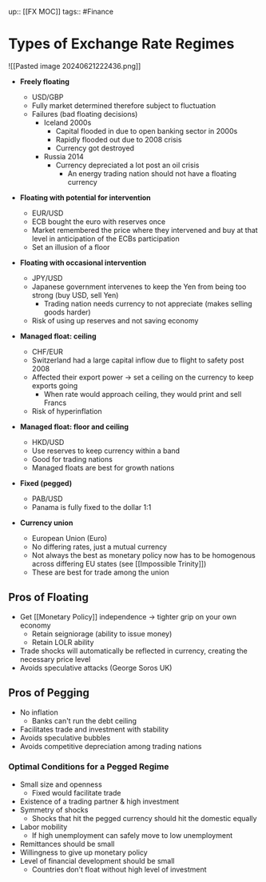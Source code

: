 up:: [[FX MOC]]
tags:: #Finance 
# Types of Exchange Rate Regimes
![[Pasted image 20240621222436.png]]
- **Freely floating**
	- USD/GBP
	- Fully market determined therefore subject to fluctuation
	- Failures (bad floating decisions)
		- Iceland 2000s
			- Capital flooded in due to open banking sector in 2000s
			- Rapidly flooded out due to 2008 crisis
			- Currency got destroyed
		- Russia 2014
			- Currency depreciated a lot post an oil crisis
				- An energy trading nation should not have a floating currency
				
- **Floating with potential for intervention**
	- EUR/USD
	- ECB bought the euro with reserves once
	- Market remembered the price where they intervened and buy at that level in anticipation of the ECBs participation
	- Set an illusion of a floor
	
- **Floating with occasional intervention**
	- JPY/USD
	- Japanese government intervenes to keep the Yen from being too strong (buy USD, sell Yen)
		- Trading nation needs currency to not appreciate (makes selling goods harder)
	- Risk of using up reserves and not saving economy
	
- **Managed float: ceiling**
	- CHF/EUR
	- Switzerland had a large capital inflow due to flight to safety post 2008
	- Affected their export power -> set a ceiling on the currency to keep exports going
		- When rate would approach ceiling, they would print and sell Francs
	- Risk of hyperinflation
	
- **Managed float: floor and ceiling**
	- HKD/USD
	- Use reserves to keep currency within a band
	- Good for trading nations
	- Managed floats are best for growth nations

- **Fixed (pegged)**
	- PAB/USD
	- Panama is fully fixed to the dollar 1:1
	
- **Currency union**
	- European Union (Euro)
	- No differing rates, just a mutual currency
	- Not always the best as monetary policy now has to be homogenous across differing EU states (see [[Impossible Trinity]])
	- These are best for trade among the union

## Pros of Floating
- Get [[Monetary Policy]] independence -> tighter grip on your own economy
	- Retain seigniorage (ability to issue money)
	- Retain LOLR ability
- Trade shocks will automatically be reflected in currency, creating the necessary price level
- Avoids speculative attacks (George Soros UK)
## Pros of Pegging
- No inflation
	- Banks can't run the debt ceiling
- Facilitates trade and investment with stability
- Avoids speculative bubbles
- Avoids competitive depreciation among trading nations
### Optimal Conditions for a Pegged Regime
- Small size and openness
	- Fixed would facilitate trade
- Existence of a trading partner & high investment
- Symmetry of shocks
	- Shocks that hit the pegged currency should hit the domestic equally
- Labor mobility
	- If high unemployment can safely move to low unemployment
- Remittances should be small
- Willingness to give up monetary policy
- Level of financial development should be small
	- Countries don't float without high level of investment